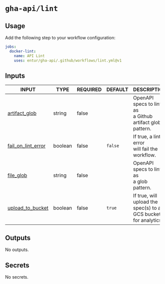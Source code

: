 # `gha-api/lint`

## Usage

Add the following step to your workflow configuration:

```yml
jobs:
  docker-lint:
    name: API Lint
    uses: entur/gha-api/.github/workflows/lint.yml@v1
```

## Inputs

<!-- AUTO-DOC-INPUT:START - Do not remove or modify this section -->

|                                         INPUT                                          |  TYPE   | REQUIRED | DEFAULT |                               DESCRIPTION                               |
|----------------------------------------------------------------------------------------|---------|----------|---------|-------------------------------------------------------------------------|
|        <a name="input_artifact_glob"></a>[artifact_glob](#input_artifact_glob)         | string  |  false   |         |     OpenAPI specs to lint, as <br>a Github artifact glob pattern.       |
| <a name="input_fail_on_lint_error"></a>[fail_on_lint_error](#input_fail_on_lint_error) | boolean |  false   | `false` |           If true, a lint error <br>will fail the workflow.             |
|              <a name="input_file_glob"></a>[file_glob](#input_file_glob)               | string  |  false   |         |             OpenAPI specs to lint, as <br>a glob pattern.               |
|    <a name="input_upload_to_bucket"></a>[upload_to_bucket](#input_upload_to_bucket)    | boolean |  false   | `true`  | If true, will upload the <br>spec(s) to a GCS bucket <br>for analytics  |

<!-- AUTO-DOC-INPUT:END -->

## Outputs

<!-- AUTO-DOC-OUTPUT:START - Do not remove or modify this section -->
No outputs.
<!-- AUTO-DOC-OUTPUT:END -->

## Secrets

<!-- AUTO-DOC-SECRETS:START - Do not remove or modify this section -->
No secrets.
<!-- AUTO-DOC-SECRETS:END -->
